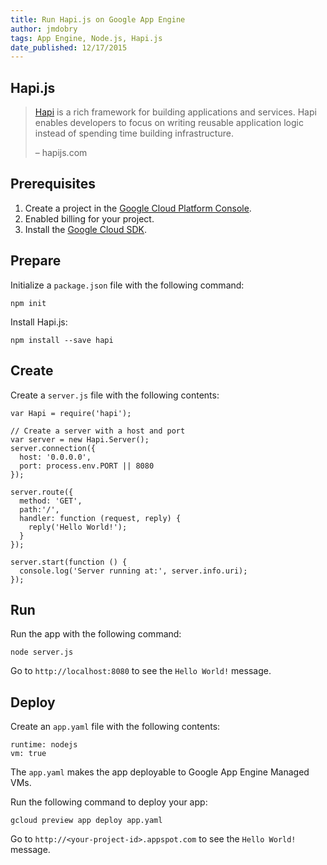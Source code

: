 ```yaml
---
title: Run Hapi.js on Google App Engine
author: jmdobry
tags: App Engine, Node.js, Hapi.js
date_published: 12/17/2015
---
```

## Hapi.js

> [Hapi](http://hapijs.com/) is a rich framework for building applications and
> services. Hapi enables developers to focus on writing reusable application
> logic instead of spending time building infrastructure.
>
> – hapijs.com

## Prerequisites

1. Create a project in the [Google Cloud Platform Console](https://console.cloud.google.com/).
1. Enabled billing for your project.
1. Install the [Google Cloud SDK](https://cloud.google.com/sdk/).

## Prepare

Initialize a `package.json` file with the following command:

    npm init

Install Hapi.js:

    npm install --save hapi

## Create

Create a `server.js` file with the following contents:

    var Hapi = require('hapi');

    // Create a server with a host and port
    var server = new Hapi.Server();
    server.connection({
      host: '0.0.0.0',
      port: process.env.PORT || 8080
    });

    server.route({
      method: 'GET',
      path:'/',
      handler: function (request, reply) {
        reply('Hello World!');
      }
    });

    server.start(function () {
      console.log('Server running at:', server.info.uri);
    });

## Run

Run the app with the following command:

    node server.js

Go to `http://localhost:8080` to see the `Hello World!` message.

## Deploy

Create an `app.yaml` file with the following contents:

    runtime: nodejs
    vm: true

The `app.yaml` makes the app deployable to Google App Engine Managed VMs.

Run the following command to deploy your app:

    gcloud preview app deploy app.yaml

Go to `http://<your-project-id>.appspot.com` to see the `Hello World!` message.